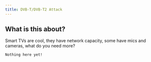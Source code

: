 ```yaml
---
title: DVB-T/DVB-T2 Attack
---
```


## What is this about?
Smart TVs are cool, they have network capacity, some have mics and cameras, what do you need more?

```
Nothing here yet!
```